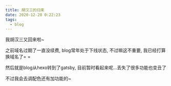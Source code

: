 ```yaml
---
title: 胡汉三的归来
date: 2020-12-28 0:22:23
tags:
  - blog
---
```


我胡汉三又回来啦~

之前域名过期了一直没续费, blog常年处于下线状态, 不过嘛这不重要, 我已经打算换域名了= =

然后就是blog从hexo转到了gatsby, 目前暂时看起来呢...丢失了很多功能也变丑了

不过我会去调配色还有加功能的~
